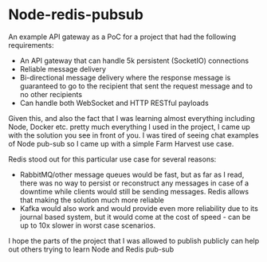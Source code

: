 # Node-redis-pubsub

An example API gateway as a PoC for a project that had the following requirements:

* An API gateway that can handle 5k persistent (SocketIO) connections
* Reliable message delivery
* Bi-directional message delivery where the response message is guaranteed to go to the recipient that sent the request message and to no other recipients
* Can handle both WebSocket and HTTP RESTful payloads

Given this, and also the fact that I was learning almost everything including Node, Docker etc. pretty much everything I used in the project, I came up with the solution you see in front of you. I was tired of seeing chat examples of Node pub-sub so I came up with a simple Farm Harvest use case.

Redis stood out for this particular use case for several reasons:

* RabbitMQ/other message queues would be fast, but as far as I read, there was no way to persist or reconstruct any messages in case of a downtime while clients would still be sending messages. Redis allows that making the solution much more reliable
* Kafka would also work and would provide even more reliability due to its journal based system, but it would come at the cost of speed - can be up to 10x slower in worst case scenarios.

I hope the parts of the project that I was allowed to publish publicly can help out others trying to learn Node and Redis pub-sub
